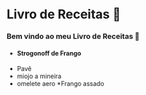 # Livro de Receitas :call_me_hand:

### Bem vindo ao meu Livro de Receitas :baby_chick:

* #### Strogonoff de Frango
* Pavê
* miojo a mineira
* omelete aero
*Frango assado

